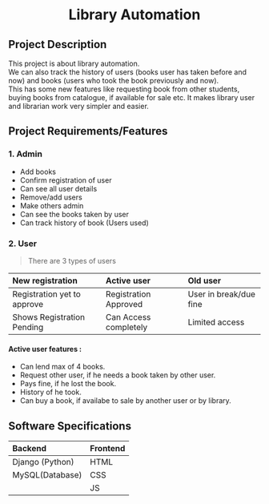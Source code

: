 <h1 align = "center"> Library Automation</h1>

## Project Description
This project is about library automation.  
We can also track the history of users (books user has taken before and now) and books (users who took the book previously and now).  
This has some new features like requesting book from other students, buying books from catalogue, if available for sale etc. It makes library user and librarian work very simpler and easier.  

## Project Requirements/Features

### 1. Admin
 * Add books
 * Confirm registration of user
 * Can see all user details
 * Remove/add users
 * Make others admin
 * Can see the books taken by user
 * Can track history of book (Users used)


### 2. User
> There are 3 types of users

|New registration|Active user|Old user|
|:---|:---|:---|
|Registration yet to approve|Registration Approved|User in break/due fine|
|Shows Registration Pending|Can Access completely|Limited access|

#### Active user features :
- Can lend max of 4 books.
- Request other user, if he needs a book taken by other user.
- Pays fine, if he lost the book.
- History of he took.
- Can buy a book, if availabe to sale by another user or by library.


## Software Specifications
|Backend|Frontend|
|:---|:---|
|Django (Python)|HTML|
MySQL(Database)|CSS|
|   |JS|

